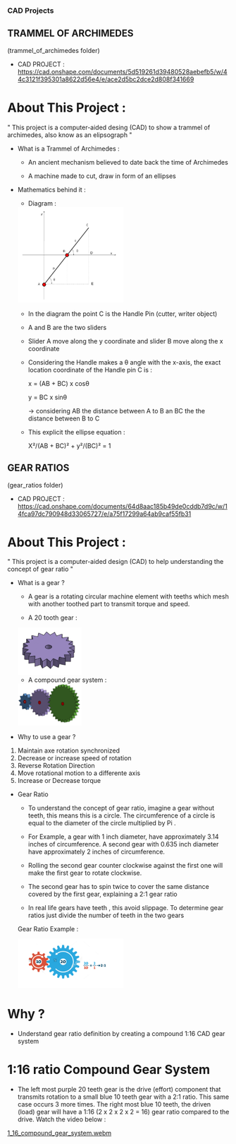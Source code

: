 

### CAD Projects



## TRAMMEL OF ARCHIMEDES

(trammel_of_archimedes folder)

- CAD PROJECT : https://cad.onshape.com/documents/5d519261d39480528aebefb5/w/44c3121f395301a8622d56e4/e/ace2d5bc2dce2d808f341669



# About This Project :

" This project is a computer-aided desing (CAD) to show a trammel of archimedes, also know as an elipsograph "


- What is a Trammel of Archimedes :

    * An ancient mechanism believed to date back the time of Archimedes

    * A machine made to cut, draw in form of an ellipses 


- Mathematics behind it :

    * Diagram :

    <img src="trammel_of_archimedes/images/diagram.png" width=50% height=50%>


    * In the diagram the point C is the Handle Pin (cutter, writer object)

    * A and B are the two sliders 

    * Slider A move along the y coordinate and slider B move along the x coordinate

    * Considering the Handle makes a θ angle with the x-axis, the exact location coordinate of the Handle pin C is :

        x = (AB + BC) x  cosθ    

        y = BC x sinθ
        
        -> considering AB the distance between A to B an BC the the distance between B to C


    * This explicit the ellipse equation :

        X²/(AB + BC)² + y²/(BC)² = 1









## GEAR RATIOS

(gear_ratios folder)

- CAD PROJECT : https://cad.onshape.com/documents/64d8aac185b49de0cddb7d9c/w/14fca97dc790948d33065727/e/a75f17299a64ab9caf55fb31



# About This Project :

" This project is a computer-aided design (CAD) to help understanding the concept of gear ratio "

- What is a gear ?

    * A gear is a rotating circular machine element with teeths which mesh with another toothed part to transmit torque and speed.

    * A 20 tooth gear :

    <img src="gear_ratios/images/Gear_20_tooth.png" width=30% height=30%>

    * A compound gear system :

    <img src="gear_ratios/images/Compound_Gear_System_3_gears.png" width=30% height=30%>


- Why to use a gear ?

1. Maintain axe rotation synchronized
2. Decrease or increase speed of rotation
3. Reverse Rotation Direction
4. Move rotational motion to a differente axis
5. Increase or Decrease torque



- Gear Ratio 

    * To  understand the concept of gear ratio, imagine a gear without teeth, this means this is a circle. The circumference of a circle is equal to the diameter of the circle multiplied by Pi .
    
    * For Example, a gear with 1 inch diameter, have approximately 3.14 inches of circumference. A second gear with 0.635 inch diameter have approximately 2 inches of circumference.
     
    * Rolling the second gear counter clockwise against the first one will make the first gear to rotate clockwise. 
    
    * The second gear has to spin twice to cover the same distance covered by the first gear, explaining a 2:1 gear ratio

    * In real life gears have teeth , this avoid slippage. To determine gear ratios just divide the number of teeth in the two gears


    Gear Ratio Example :

    <img src="gear_ratios/images/gear_ratio.png" width=50% height=50%>


# Why ?

- Understand gear ratio definition by creating a compound 1:16 CAD gear system








#  1:16 ratio Compound Gear System


- The left most purple 20 teeth gear is the drive (effort) component that transmits rotation to a small blue 10 teeth gear with a 2:1 ratio. This same case occurs 3 more times. The right most blue 10 teeth, the driven (load) gear will have a 1:16 (2 x 2 x 2 x 2 = 16) gear ratio compared to the drive. Watch the video below :




[1_16_compound_gear_system.webm](https://user-images.githubusercontent.com/100845104/225464660-dc17dfb3-6d93-4071-925b-a7591c9b6b76.webm)
